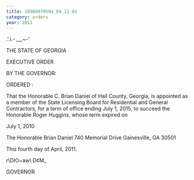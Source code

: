 ```yaml
---
title: 16989070504_04_11_01
category: orders
year: 2011
---
```

 

.'.i._-  __,~_-'

THE STATE OF GEORGIA

EXECUTIVE ORDER

BY THE GOVERNOR:

ORDERED :

That the Honorable C. Brian Daniel of Hall County, Georgia, is
appointed as a member of the State Licensing Board for Residential
and General Contractors, for a term of office ending July 1, 2015,
to succeed the Honorable Roger Huggins, whose term expired on

July 1, 2010

The Honorable Brian Daniel
740 Memorial Drive
Gainesville, GA 30501

This fourth day of April, 2011.

r\DIO~aw\ D¢M_

GOVERNOR

